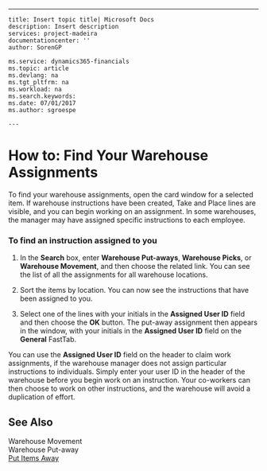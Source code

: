---
    title: Insert topic title| Microsoft Docs
    description: Insert description
    services: project-madeira
    documentationcenter: ''
    author: SorenGP

    ms.service: dynamics365-financials
    ms.topic: article
    ms.devlang: na
    ms.tgt_pltfrm: na
    ms.workload: na
    ms.search.keywords:
    ms.date: 07/01/2017
    ms.author: sgroespe

    ---
# How to: Find Your Warehouse Assignments
To find your warehouse assignments, open the card window for a selected item. If warehouse instructions have been created, Take and Place lines are visible, and you can begin working on an assignment. In some warehouses, the manager may have assigned specific instructions to each employee.  
  
### To find an instruction assigned to you  
  
1.  In the **Search** box, enter **Warehouse Put-aways**, **Warehouse Picks**, or **Warehouse Movement**, and then choose the related link. You can see the list of all the assignments for all warehouse locations.  
  
2.  Sort the items by location. You can now see the instructions that have been assigned to you.  
  
3.  Select one of the lines with your initials in the **Assigned User ID** field and then choose the **OK** button. The put-away assignment then appears in the window, with your initials in the **Assigned User ID** field on the **General** FastTab.  
  
 You can use the **Assigned User ID** field on the header to claim work assignments, if the warehouse manager does not assign particular instructions to individuals. Simply enter your user ID in the header of the warehouse before you begin work on an instruction. Your co-workers can then choose to work on other instructions, and the warehouse will avoid a duplication of effort.  
  
## See Also  
 Warehouse Movement   
 Warehouse Put-away   
 [Put Items Away](../WarehouseActivities/put-items-away.md)